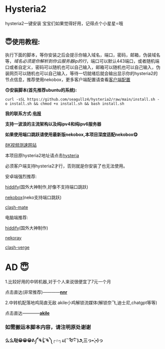 
# Hysteria2
hysteria2一键安装
宝宝们如果觉得好用，记得点个小星星⭐️哦

## **😇使用教程**:

执行下面的脚本，等你安装之后会提示你输入域名，端口，密码，邮箱，伪装域名等，*域名必须是你解析到你云服务器ip的行*，端口可以默认443端口，或者随机端口或者自定义，密码可以随机也可以自己输入，邮箱可以随机也可以自己输入，伪装网页可以随机也可以自己输入，等待一切就绪后就会输出显示你的hysteria2的节点信息，推荐使用nekobox，更多客户端配置请查看[客户端配置](https://v2.hysteria.network/zh/docs/getting-started/Client/)


**🙃安装脚本(首先推荐ubuntu的系统):**
```
curl -sSL https://github.com/seagullz4/hysteria2/raw/main/install.sh -o install.sh && chmod +x install.sh && bash install.sh
```

**我的联系方式:[电报](https://t.me/softwareou)**


**支持一波浪的主流架构以及纯ipv4和纯ipv6服务器**

**如果使用端口跳跃请使用最新版nekobox,本项目深度适配nekobox😋**


[8K视频测速网站](https://pornhub.com)

本项目原hysteria2地址请点击[hysteria](https://github.com/apernet/hysteria)


必须客户端支持hysteria2才行，否则就是你安装了也无法使用。

安卓端强烈推荐:

[hiddify](https://github.com/hiddify/hiddify-next)(国外大神制作,好像不支持端口跳跃)

[nekobox](https://github.com/MatsuriDayo/NekoBoxForAndroid)(neko支持端口跳跃)

 [clash-mate](https://github.com/MetaCubeX/ClashMetaForAndroid)


电脑端推荐:

[hiddify](https://github.com/hiddify/hiddify-next)(国外大神制作)

[nekoray](https://github.com/MatsuriDayo/nekoray)

 [clash-verge](https://github.com/zzzgydi/clash-verge)

# AD 😇
1.比较好用的中转机器,对于个人来说很便宜了7元一个月

点击直达(非常推荐)————[**nnr**](https://nnr.moe?aff=8000)

2.中转机配落地鸡简直无敌
akile小鸡解锁流媒体(解锁奈飞,迪士尼,chatgpt等等)

点击直达————[**akile**](https://akile.io/register?aff_code=99532291-0323-491e-bdd7-fbcfebbd1fa5)

### **如需搬运本脚本内容，请注明原处谢谢**

   **么么哒😀😀😀ᕕ༼ ͠ຈ Ĺ̯ ͠ຈ ༽┌∩┐೭(˵ˉ̴͒ꇴˉ̴͒˵)౨˛三っ•̀.̫•́)っ**